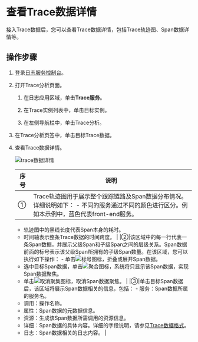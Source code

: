 # 查看Trace数据详情

接入Trace数据后，您可以查看Trace数据详情，包括Trace轨迹图、Span数据详情等。

## 操作步骤

1.  登录[日志服务控制台](https://sls.console.aliyun.com)。

2.  打开Trace分析页面。

    1.  在日志应用区域，单击**Trace服务**。

    2.  在Trace实例列表中，单击目标实例。

    3.  在左侧导航栏中，单击Trace分析。

3.  在Trace分析页签中，单击目标Trace数据。

4.  查看Trace数据详情。

    ![trace数据详情](https://static-aliyun-doc.oss-accelerate.aliyuncs.com/assets/img/zh-CN/6323556161/p254100.png)

    |序号|说明|
    |--|--|
    |①|Trace轨迹图用于展示整个跟踪链路及Span数据分布情况。详细说明如下：    -   不同的服务通过不同的颜色进行区分。例如本示例中，蓝色代表front-end服务。
    -   轨迹图中的黑线长度代表Span本身的耗时。
    -   时间轴表示整条Trace数据的时间跨度。 |
    |②|该区域中的每一行代表一条Span数据，并展示父级Span和子级Span之间的层级关系。Span数据前面的标号表示该父级Span所拥有的子级Span数量。在该区域，您可以执行如下操作：    -   单击![标号](https://static-aliyun-doc.oss-accelerate.aliyuncs.com/assets/img/zh-CN/6323556161/p254319.png)图标，折叠或展开Span数据。
    -   选中目标Span数据，单击![聚合](https://static-aliyun-doc.oss-accelerate.aliyuncs.com/assets/img/zh-CN/6323556161/p254320.png)图标，系统将只显示该Span数据，实现Span数据聚焦。
    -   单击![取消聚集](https://static-aliyun-doc.oss-accelerate.aliyuncs.com/assets/img/zh-CN/1674556161/p254336.png)图标，取消Span数据聚焦。 |
    |③|单击目标Span数据后，该区域将展示Span数据相关的信息，包括：    -   服务：Span数据所属的服务名。
    -   调用：操作名称。
    -   属性：Span数据的元数据信息。
    -   资源：生成该Span数据所需调用的资源信息。
    -   详细：Span数据的具体内容。详细的字段说明，请参见[Trace数据格式](/intl.zh-CN/Trace服务/Trace数据格式.md)。
    -   日志：Span数据相关的日志内容。 |


